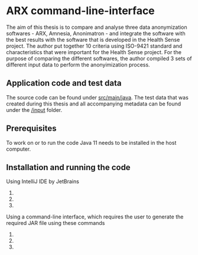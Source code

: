 # ARX command-line-interface

The aim of this thesis is to compare and analyse three data anonymization softwares - ARX, Amnesia, Anonimatron - and integrate the software with the best results with the software that is developed in the Health Sense project. The author put together 10 criteria using ISO-9421 standard and characteristics that were important for the Health Sense project. For the purpose of comparing the different softwares, the author compiled 3 sets of different input data to perform the anonyimization process. 

## Application code and test data

The source code can be found under [src/main/java](https://github.com/allanalikas/ARX-CLI/tree/main/src/main/java). The test data that was created during this thesis and all accompanying metadata can be found under the [/input](https://github.com/allanalikas/ARX-CLI/tree/main/input) folder.

## Prerequisites

To work on or to run the code Java 11 needs to be installed in the host computer.

## Installation and running the code

Using IntelliJ IDE by JetBrains

1. 
1. 
1. 

Using a command-line interface, which requires the user to generate the required JAR file using these commands

1. 
1. 
1. 


